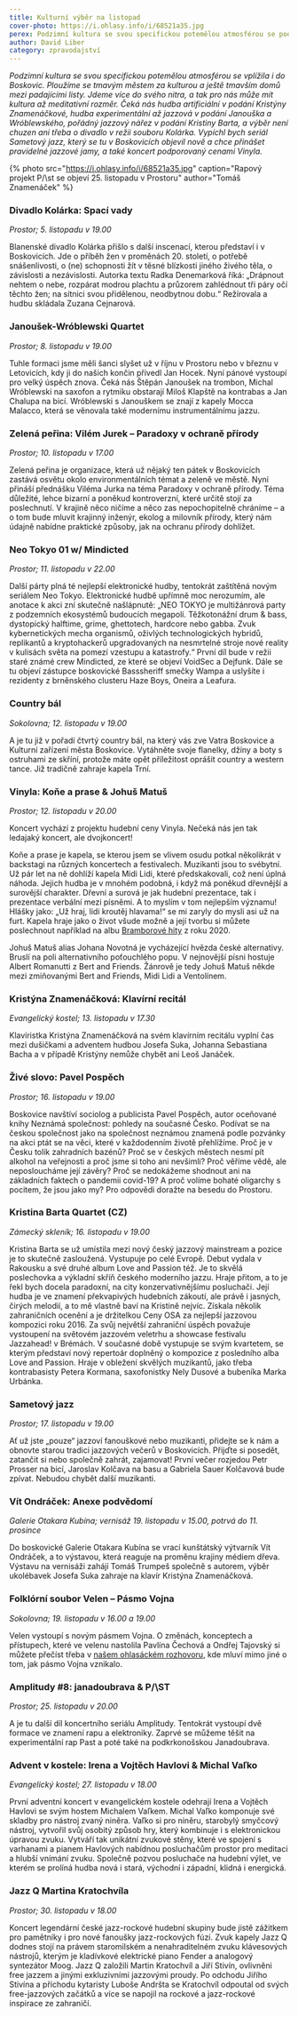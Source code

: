 ```yaml
---
title: Kulturní výběr na listopad
cover-photo: https://i.ohlasy.info/i/68521a35.jpg
perex: Podzimní kultura se svou specifickou potemělou atmosférou se podle David Libera vplížila i do Boskovic. A proto připravil svůj další kulturní výběr.
author: David Liber
category: zpravodajství
---
```


*Podzimní kultura se svou specifickou potemělou atmosférou se vplížila i do Boskovic. Ploužíme se tmavým městem za kulturou a ještě tmavším domů mezi padajícími listy. Jdeme více do svého nitra, a tak pro nás může mít kultura až meditativní rozměr. Čeká nás hudba artificiální v podání Kristýny Znamenáčkové, hudba experimentální až jazzová v podání Janouška a Wróblewského, pořádný jazzový nářez v podání Kristiny Barta, a výběr není chuzen ani třeba o divadlo v režii souboru Kolárka. Vypíchl bych seriál Sametový jazz, který se tu v Boskovicích objevil nově a chce přinášet pravidelné jazzové jamy, a také koncert podporovaný cenami Vinyla.*

{% photo src="https://i.ohlasy.info/i/68521a35.jpg" caption="Rapový projekt P/\st se objeví 25. listopadu v Prostoru" author="Tomáš Znamenáček" %}

### Divadlo Kolárka: Spací vady

*Prostor; 5. listopadu v 19.00*

Blanenské divadlo Kolárka přišlo s další inscenací, kterou představí i v Boskovicích. Jde o příběh žen v proměnách 20. století, o potřebě snášenlivosti, o (ne) schopnosti žít v těsné blízkosti jiného živého těla, o závislosti a nezávislosti. Autorka textu Radka Denemarková říká: „Drápnout nehtem o nebe, rozpárat modrou plachtu a průzorem zahlédnout tři páry očí těchto žen; na sítnici svou přidělenou, neodbytnou dobu.“ Režírovala a hudbu skládala Zuzana Cejnarová. 

### Janoušek-Wróblewski Quartet

*Prostor; 8. listopadu v 19.00*

Tuhle formaci jsme měli šanci slyšet už v říjnu v Prostoru nebo v březnu v Letovicích, kdy ji do našich končin přivedl Jan Hocek. Nyní pánové vystoupí pro velký úspěch znova. Čeká nás Štěpán Janoušek na trombon, Michal Wróblewski na saxofon a rytmiku obstarají Miloš Klapště na kontrabas a Jan Chalupa na bicí. Wróblewski s Janouškem se znají z kapely Mocca Malacco, která se věnovala také modernímu instrumentálnímu jazzu. 

### Zelená peřina: Vilém Jurek – Paradoxy v ochraně přírody

*Prostor; 10. listopadu v 17.00*

Zelená peřina je organizace, která už nějaký ten pátek v Boskovicích zastává osvětu okolo environmentálních témat a zeleně ve městě. Nyní přináší přednášku Viléma Jurka na téma Paradoxy v ochraně přírody. Téma důležité, lehce bizarní a poněkud kontroverzní, které určitě stojí za poslechnutí. V krajině něco ničíme a něco zas nepochopitelně chráníme – a o tom bude mluvit krajinný inženýr, ekolog a milovník přírody, který nám údajně nabídne praktické způsoby, jak na ochranu přírody dohlížet.  

### Neo Tokyo 01 w/ Mindicted

*Prostor; 11. listopadu v 22.00*

Další párty plná té nejlepší elektronické hudby, tentokrát zaštítěná novým seriálem Neo Tokyo. Elektronické hudbě upřímně moc nerozumím, ale anotace k akci zní skutečně našlápnutě: „NEO TOKYO je multižánrová party z podzemních ekosystémů budoucích megapolí. Těžkotonážní drum & bass, dystopický halftime, grime, ghettotech, hardcore nebo gabba. Zvuk kybernetických mecha organismů, oživlých technologických hybridů, replikantů a kryptohackerů upgradovaných na nesmrtelné stroje nové reality v kulisách světa na pomezí vzestupu a katastrofy.“ První díl bude v režii staré známé crew Mindicted, ze které se objeví VoidSec a Dejfunk. Dále se tu objeví zástupce boskovické Basssheriff smečky Wampa a uslyšíte i rezidenty z brněnského clusteru Haze Boys, Oneira a Leafura. 

### Country bál

*Sokolovna; 12. listopadu v 19.00*

A je tu již v pořadí čtvrtý country bál, na který vás zve Vatra Boskovice a Kulturní zařízení města Boskovice. Vytáhněte svoje flanelky, džíny a boty s ostruhami ze skříní, protože máte opět příležitost oprášit country a western tance. Již tradičně zahraje kapela Trní. 

### Vinyla: Koňe a prase & Johuš Matuš

*Prostor; 12. listopadu v 20.00*

Koncert vychází z projektu hudební ceny Vinyla. Nečeká nás jen tak ledajaký koncert, ale dvojkoncert!

Koňe a prase je kapela, se kterou jsem se vlivem osudu potkal několikrát v backstagi na různých koncertech a festivalech. Muzikanti jsou to svébytní. Už pár let na ně dohlíží kapela Midi Lidi, které předskakovali, což není úplná náhoda. Jejich hudba je v mnohém podobná, i když má poněkud dřevnější a surovější charakter. Dřevní a surová je jak hudební prezentace, tak i prezentace verbální mezi písněmi. A to myslím v tom nejlepším významu! Hlášky jako: „Už hraj, lidi kroutěj hlavama!“ se mi zaryly do mysli asi už na furt. Kapela hraje jako o život všude možně a její tvorbu si můžete poslechnout například na albu [Bramborové hity](https://koneaprase.bandcamp.com/releases) z roku 2020. 

Johuš Matuš alias Johana Novotná je vycházející hvězda české alternativy. Bruslí na poli alternativního poťouchlého popu. V nejnovější písni hostuje Albert Romanutti z Bert and Friends. Žánrově je tedy Johuš Matuš někde mezi zmiňovanými Bert and Friends, Midi Lidi a Ventolínem. 

### Kristýna Znamenáčková: Klavírní recitál

*Evangelický kostel; 13. listopadu v 17.30*

Klavíristka Kristýna Znamenáčková na svém klavírním recitálu vyplní čas mezi dušičkami a adventem hudbou Josefa Suka, Johanna Sebastiana Bacha a v případě Kristýny nemůže chybět ani Leoš Janáček.

### Živé slovo: Pavel Pospěch

*Prostor; 16. listopadu v 19.00*

Boskovice navštíví sociolog a publicista Pavel Pospěch, autor oceňované knihy Neznámá společnost: pohledy na současné Česko. Podívat se na českou společnost jako na společnost neznámou znamená podle pozvánky na akci ptát se na věci, které v každodenním životě přehlížíme. Proč je v Česku tolik zahradních bazénů? Proč se v českých městech nesmí pít alkohol na veřejnosti a proč jsme si toho ani nevšimli? Proč věříme vědě, ale neposloucháme její závěry? Proč se nedokážeme shodnout ani na základních faktech o pandemii covid-19? A proč volíme bohaté oligarchy s pocitem, že jsou jako my? Pro odpovědi doražte na besedu do Prostoru.

### Kristina Barta Quartet (CZ)

*Zámecký skleník; 16. listopadu v 19.00*

Kristina Barta se už umístila mezi nový český jazzový mainstream a pozice je to skutečně zasloužená. Vystupuje po celé Evropě. Debut vydala v Rakousku a své druhé album Love and Passion též. Je to skvělá poslechovka a výkladní skříň českého moderního jazzu. Hraje přitom, a to je řekl bych docela paradoxní, na city konzervativnějšímu posluchači. Její hudba je ve znamení překvapivých hudebních zákoutí, ale právě i jasných, čirých melodií, a to mě vlastně baví na Kristině nejvíc. Získala několik zahraničních ocenění a je držitelkou Ceny OSA za nejlepší jazzovou kompozici roku 2016. Za svůj největší zahraniční úspěch považuje vystoupení na světovém jazzovém veletrhu a showcase festivalu Jazzahead! v Brémách. V současné době vystupuje se svým kvartetem, se kterým představí nový repertoár doplněný o kompozice z posledního alba Love and Passion. Hraje v obležení skvělých muzikantů, jako třeba kontrabasisty Petera Kormana, saxofonistky Nely Dusové a bubeníka Marka Urbánka. 

### Sametový jazz

*Prostor; 17. listopadu v 19.00*

Ať už jste „pouze“ jazzoví fanouškové nebo muzikanti, přidejte se k nám a obnovte starou tradici jazzových večerů v Boskovicích. Přijďte si posedět, zatančit si nebo společně zahrát, zajamovat! První večer rozjedou Petr Prosser na bicí, Jaroslav Kolčava na basu a Gabriela Sauer Kolčavová bude zpívat. Nebudou chybět další muzikanti.

### Vít Ondráček: Anexe podvědomí

*Galerie Otakara Kubína; vernisáž 19. listopadu v 15.00, potrvá do 11. prosince*

Do boskovické Galerie Otakara Kubína se vrací kunštátský výtvarník Vít Ondráček, a to výstavou, která reaguje na proměnu krajiny médiem dřeva. Výstavu na vernisáži zahájí Tomáš Trumpeš společně s autorem, výběr ukolébavek Josefa Suka zahraje na klavír Kristýna Znamenáčková.

### Folklórní soubor Velen – Pásmo Vojna

*Sokolovna; 19. listopadu v 16.00 a 19.00*

Velen vystoupí s novým pásmem Vojna. O změnách, konceptech a přístupech, které ve velenu nastolila Pavlína Čechová a Ondřej Tajovský si můžete přečíst třeba v [našem ohlasáckém rozhovoru](https://ohlasy.info/clanky/2022/04/rozhovor-velen.html), kde mluví mimo jiné o tom, jak pásmo Vojna vznikalo. 

### Amplitudy #8: janadoubrava & P/\ST

*Prostor; 25. listopadu v 20.00*

A je tu další díl koncertního seriálu Amplitudy. Tentokrát vystoupí dvě formace ve znamení rapu a elektroniky. Zaprvé se můžeme těšit na experimentální rap Past a poté také na podkrkonošskou Janadoubrava. 

### Advent v kostele: Irena a Vojtěch Havlovi & Michal Vaľko

*Evangelický kostel; 27. listopadu v 18.00*

První adventní koncert v evangelickém kostele odehrají Irena a Vojtěch Havlovi se svým hostem Michalem Vaľkem. Michal Vaľko komponuje své skladby pro nástroj zvaný niněra. Vaľko si pro niněru, starobylý smyčcový nástroj, vytvořil svůj osobitý způsob hry, který kombinuje i s elektronickou úpravou zvuku. Vytváří tak unikátní zvukové stěny, které ve spojení s varhanami a pianem Havlových nabídnou posluchačům prostor pro meditaci a hlubší vnímání zvuku. Společně pozvou posluchače na hudební výlet, ve kterém se prolíná hudba nová i stará, východní i západní, klidná i energická.

### Jazz Q Martina Kratochvíla

*Prostor; 30. listopadu v 18.00*

Koncert legendární české jazz-rockové hudební skupiny bude jistě zážitkem pro pamětníky i pro nové fanoušky jazz-rockových fúzí. Zvuk kapely Jazz Q dodnes stojí na právem staromilském a nenahraditelném zvuku klávesových nástrojů, kterým je kladívkové elektrické piano Fender a analogový syntezátor Moog. Jazz Q založili Martin Kratochvíl a Jiří Stivín, ovlivněni free jazzem a jinými exkluzivními jazzovými proudy. Po odchodu Jiřího Stivína a příchodu kytaristy Luboše Andršta se Kratochvíl odpoutal od svých free-jazzových začátků a více se napojil na rockové a jazz-rockové inspirace ze zahraničí.